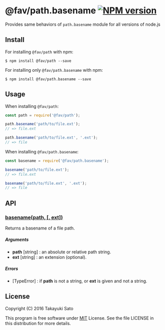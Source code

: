 @fav/path.basename [![NPM version][npm-image]][npm-url]
==================

Provides same behaviors of `path.basename` module for all versions of node.js

Install
-------

For installing `@fav/path` with npm: 

```
$ npm install @fav/path --save
```

For installing only `@fav/path.basename` with npm:

```
$ npm install @fav/path.basename --save
```

Usage
-----

When installing `@fav/path`:

```js
const path = require('@fav/path');

path.basename('path/to/file.ext');
// => file.ext

path.basename('path/to/file.ext', '.ext');
// => file
```

When installing `@fav/path.basename`:

```js
const basename = require('@fav/path.basename');

basename('path/to/file.ext');
// => file.ext

basename('path/to/file.ext', '.ext');
// => file
```

API
---

### <u>basename(path, [, ext])</u>

Returns a basename of a file path.

##### Arguments

* **path** [string] : an absolute or relative path string.
* **ext** [string] : an extension (optional).

##### Errors

* [TypeError] : if **path** is not a string, or **ext** is given and not a string.

License
-------

Copyright (C) 2016 Takayuki Sato

This program is free software under [MIT][mit-url] License.
See the file LICENSE in this distribution for more details.

[npm-image]: http://img.shields.io/badge/npm-v0.7.0-blue.svg
[npm-url]: https://www.npmjs.org/package/@fav/path/
[mit-url]: https://opensource.org/licenses/MIT

